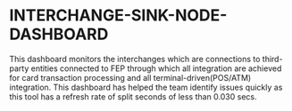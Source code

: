 # INTERCHANGE-SINK-NODE-DASHBOARD
This dashboard  monitors the interchanges which are connections to third-party entities connected to FEP through which all integration are achieved for card transaction processing and all terminal-driven(POS/ATM) integration.
This dashboard has helped the team identify issues quickly as this tool has a refresh rate of split seconds of less than 0.030 secs.
